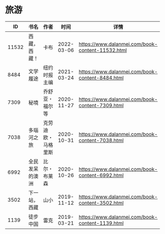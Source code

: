 # 旅游

| ID | 书名 | 作者 | 时间 | 详情 | 下载页面 | EPUB下载链接 | MOBI下载链接 | AZW3下载链接 |
| --- | --- | --- | --- | --- | --- | --- | --- | --- |
| 11532 | 西藏，西藏！ | 卡布 | 2022-03-06 | https://www.dalanmei.com/book-content-11532.html |  |  |  |  |
| 8484 | 文学履途 | 纽约时报主编 | 2021-03-24 | https://www.dalanmei.com/book-content-8484.html | https://www.dalanmei.com/download-book-8484.html | http://ct.dalanmei.com/f/31084289-571710138-61962e | http://ct.dalanmei.com/f/31084289-572115006-5d76fe | http://ct.dalanmei.com/f/31084289-572135613-c76d38 |
| 7309 | 秘境 | 乔舒亚・福尔等 | 2020-11-27 | https://www.dalanmei.com/book-content-7309.html | https://www.dalanmei.com/download-book-7309.html | http://ct.dalanmei.com/f/31084289-571531044-39d502 | http://ct.dalanmei.com/f/31084289-571796848-0a47f1 | http://ct.dalanmei.com/f/31084289-572194562-3cdd8d |
| 7038 | 多瑙河之旅 | 克劳迪欧・马格里斯 | 2020-10-31 | https://www.dalanmei.com/book-content-7038.html | https://www.dalanmei.com/download-book-7038.html | http://ct.dalanmei.com/f/31084289-571540388-4a76d2 | http://ct.dalanmei.com/f/31084289-571808032-6d3fa2 | http://ct.dalanmei.com/f/31084289-572196191-369e5c |
| 6992 | 全民发呆的澳洲 | 比尔・布莱森 | 2020-10-26 | https://www.dalanmei.com/book-content-6992.html | https://www.dalanmei.com/download-book-6992.html | http://ct.dalanmei.com/f/31084289-571541946-e6c549 | http://ct.dalanmei.com/f/31084289-571811080-372010 | http://ct.dalanmei.com/f/31084289-572196393-db8330 |
| 3502 | 下一站，西藏 | 山小 | 2019-11-12 | https://www.dalanmei.com/book-content-3502.html | https://www.dalanmei.com/download-book-3502.html | http://ct.dalanmei.com/f/31084289-571552896-032c59 | http://ct.dalanmei.com/f/31084289-571883345-9442cb | http://ct.dalanmei.com/f/31084289-572069552-34ad08 |
| 1139 | 徒步中国 | 雷克 | 2019-03-21 | https://www.dalanmei.com/book-content-1139.html | https://www.dalanmei.com/download-book-1139.html | http://ct.dalanmei.com/f/31084289-571451343-c5ece2 | http://ct.dalanmei.com/f/31084289-571784940-0d4dc3 | http://ct.dalanmei.com/f/31084289-571885267-a6d732 |
